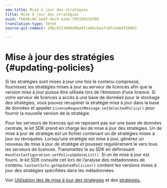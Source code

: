 ```yaml
---
seo-title: Mise à jour des stratégies
title: Mise à jour des stratégies
uuid: f6686c8b-bedf-4ec5-a14e-f03326519f89
translation-type: tm+mt
source-git-commit: 29bc8323460d9be0fce66cbea7c6fce46df20d61

---
```



# Mise à jour des stratégies {#updating-policies}

Si les stratégies sont mises à jour une fois le contenu compressé, fournissez les stratégies mises à jour au serveur de licences afin que la version mise à jour puisse être utilisée lors de l’émission d’une licence. Si votre serveur de licences a accès à une base de données pour le stockage des stratégies, vous pouvez récupérer la stratégie mise à jour dans la base de données et appeler `LicenseRequestMessage.setSelectedPolicy()` pour fournir la nouvelle version de la stratégie.

Pour les serveurs de licences qui ne reposent pas sur une base de données centrale, le kit SDK prend en charge les  de mise à jour des stratégies. Un de mise à jour de stratégie est un fichier contenant un  de stratégies mises à jour ou révoquées. Lorsqu’une stratégie est mise à jour, générez un nouveau de mise à jour de stratégie et poussez régulièrement le vers tous les serveurs de licences. Transmettez le  au SDK en définissant `HandlerConfiguration.setPolicyUpdateList()`. Si un  de mise à jour est fourni, le kit SDK consulte cet  lors de l’analyse des métadonnées de contenu. `ContentInfo.getUpdatedPolicies()` contient les versions mises à jour des stratégies spécifiées dans les métadonnées.

Voir [Utilisation des  de mise à jour des stratégies](../../../aaxs-protecting-content/content-working-with-policies/content-working-with-policies-overview.md) et des [stratégies.](/help/digital-rights-management/protecting-content/working-policies-overview/policy-update-lists/working-with-policy-update-lists.md)
